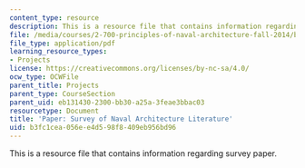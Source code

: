 ```yaml
---
content_type: resource
description: This is a resource file that contains information regarding survey paper.
file: /media/courses/2-700-principles-of-naval-architecture-fall-2014/b3fc1cea056ee4d598f8409eb956bd96_MIT2_700F14_survey_paper.pdf
file_type: application/pdf
learning_resource_types:
- Projects
license: https://creativecommons.org/licenses/by-nc-sa/4.0/
ocw_type: OCWFile
parent_title: Projects
parent_type: CourseSection
parent_uid: eb131430-2300-bb30-a25a-3feae3bbac03
resourcetype: Document
title: 'Paper: Survey of Naval Architecture Literature'
uid: b3fc1cea-056e-e4d5-98f8-409eb956bd96
---
```

This is a resource file that contains information regarding survey paper.